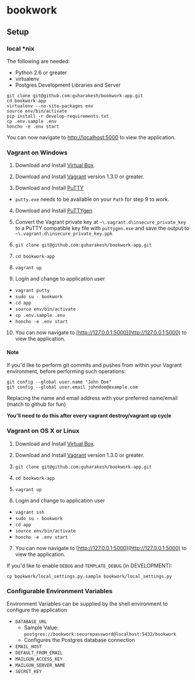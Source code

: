 # bookwork

## Setup

### local \*nix

The following are needed:
  - Python 2.6 or greater
  - virtualenv
  - Postgres Development Libraries and Server

```
git clone git@github.com:guharakesh/bookwork-app.git
cd bookwork-app
virtualenv --no-site-packages env
source env/bin/activate
pip install -r develop-requirements.txt
cp .env.sample .env
honcho -e .env start
```

You can now navigate to [http://localhost:5000](http://localhost:5000) to view the application.

### Vagrant on Windows

1. Download and Install [Virtual Box](https://www.virtualbox.org/wiki/Downloads).

2. Download and Install [Vagrant](http://downloads.vagrantup.com/) version 1.3.0 or greater.

3. Download and Install [PuTTY](http://www.chiark.greenend.org.uk/~sgtatham/putty/download.html)
  - `putty.exe` needs to be available on your `Path` for step 9 to work.

4. Download and Install [PuTTYgen](http://www.chiark.greenend.org.uk/~sgtatham/putty/download.html)

5. Convert the Vagrant private key at `~\.vagrant.d\insecure_private_key` to a PuTTY compatible key file with `puttygen.exe` and save the output to `~\.vagrant.d\insecure_private_key.ppk`

6. `git clone git@github.com:guharakesh/bookwork-app.git`

7. `cd bookwork-app`

8. `vagrant up`

9. Login and change to application user
  - `vagrant putty` 
  - `sudo su - bookwork`
  - `cd app`
  - `source env/bin/activate`
  - `cp .env.sample .env`
  - `honcho -e .env start`

10. You can now navigate to [http://127.0.0.1:5000](http://127.0.0.1:5000) to view the application.

#### Note

If you'd like to perform git commits and pushes from within your Vagrant environment, before performing such operations:

```
git config --global user.name "John Doe"
git config --global user.email johndoe@example.com
```

Replacing the name and email address with your preferred name/email (match to github for fun)

**You'll need to do this after every vagrant destroy/vagrant up cycle**

### Vagrant on OS X or Linux

1. Download and Install [Virtual Box](https://www.virtualbox.org/wiki/Downloads).

2. Download and Install [Vagrant](http://downloads.vagrantup.com/) version 1.3.0 or greater.

3. `git clone git@github.com:guharakesh/bookwork-app.git`

4. `cd bookwork-app`

5. `vagrant up`

6. Login and change to application user

  - `vagrant ssh`
  - `sudo su - bookwork`
  - `cd app`
  - `source env/bin/activate`
  - `honcho -e .env start`

7. You can now navigate to [http://127.0.0.1:5000](http://127.0.0.1:5000) to view the application.

If you'd like to enable `DEBUG` and `TEMPLATE_DEBUG` (in DEVELOPMENT):

    cp bookwork/local_settings.py.sample bookwork/local_settings.py

### Configurable Environment Variables

Environment Variables can be supplied by the shell environment to configure the application

* `DATABASE_URL`
    - Sample Value: `postgres://bookwork:securepassword@localhost:5432/bookwork`
    - Configures the Postgres database connection
* `EMAIL_HOST`
* `DEFAULT_FROM_EMAIL`
* `MAILGUN_ACCESS_KEY`
* `MAILGUN_SERVER_NAME`
* `SECRET_KEY`

